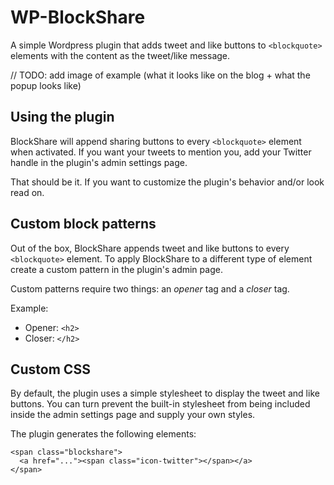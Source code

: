# WP-BlockShare

A simple Wordpress plugin that adds tweet and like buttons to `<blockquote>` elements with the content as the tweet/like message.

// TODO: add image of example (what it looks like on the blog + what the popup looks like)

## Using the plugin

BlockShare will append sharing buttons to every `<blockquote>` element when activated. If you want your tweets to mention you, add your Twitter handle in the plugin's admin settings page.

That should be it. If you want to customize the plugin's behavior and/or look read on.

## Custom block patterns

Out of the box, BlockShare appends tweet and like buttons to every `<blockquote>` element. To apply BlockShare to a different type of element create a custom pattern in the plugin's admin page.

Custom patterns require two things: an _opener_ tag and a _closer_ tag. 

Example:

* Opener: `<h2>`
* Closer: `</h2>`

## Custom CSS

By default, the plugin uses a simple stylesheet to display the tweet and like buttons. You can turn prevent the built-in stylesheet from being included inside the admin settings page and supply your own styles. 

The plugin generates the following elements:

```
<span class="blockshare">
  <a href="..."><span class="icon-twitter"></span></a>
</span>
```


